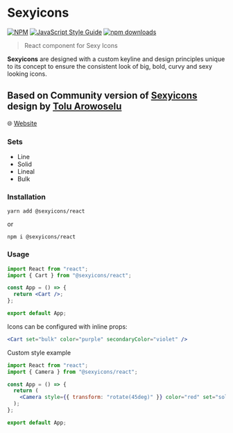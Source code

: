 # Sexyicons

[![NPM](https://img.shields.io/npm/v/@sexyicons/react.svg)](https://www.npmjs.com/package/@sexyicons/react)
[![JavaScript Style Guide](https://img.shields.io/badge/code_style-standard-brightgreen.svg)](https://standardjs.com)
[![npm downloads](https://img.shields.io/npm/dm/@sexyicons/react.svg?style=flat-round)](https://www.npmjs.com/package/sexyicons)

> React component for Sexy Icons

**Sexyicons** are designed with a custom keyline and design principles unique to its concept to ensure the consistent look of big, bold, curvy and sexy looking icons.

## Based on Community version of [Sexyicons](https://sexyicons.webflow.io/) design by [Tolu Arowoselu](https://www.linkedin.com/in/a4aros/)

🌐 [Website](https://sexyicons-storybook.vercel.app/)

### Sets

- Line
- Solid
- Lineal
- Bulk

### Installation

    yarn add @sexyicons/react

or

    npm i @sexyicons/react

### Usage

```jsx
import React from "react";
import { Cart } from "@sexyicons/react";

const App = () => {
  return <Cart />;
};

export default App;
```

Icons can be configured with inline props:

```jsx
<Cart set="bulk" color="purple" secondaryColor="violet" />
```

Custom style example

```jsx
import React from "react";
import { Camera } from "@sexyicons/react";

const App = () => {
  return (
    <Camera style={{ transform: "rotate(45deg)" }} color="red" set="solid" />
  );
};

export default App;
```
